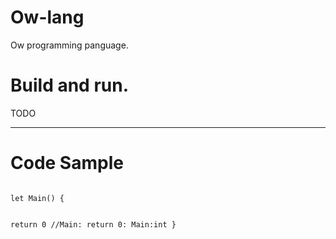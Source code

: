 # Ow-lang
Ow programming panguage.
# Build and run.
TODO
____________

# Code Sample
<code lang = "rust">
let Main() {
   
   return 0 //Main: return 0: Main:int
}
</code>

